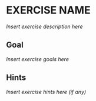 # EXERCISE NAME

_Insert exercise description here_

## Goal

_Insert exercise goals here_

## Hints

_Insert exercise hints here (if any)_
